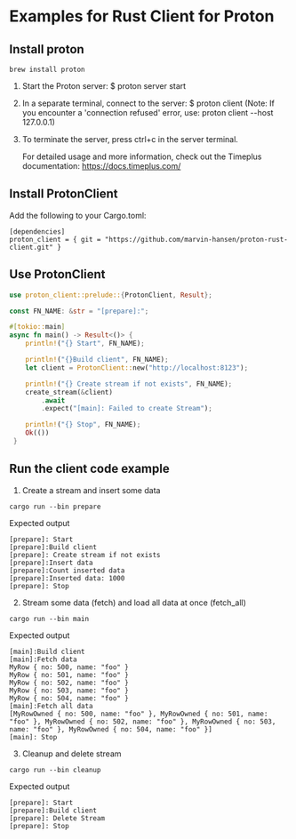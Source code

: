 

#  Examples for Rust Client for Proton 
 

## Install proton

```
brew install proton
```

1. Start the Proton server:
   $ proton server start

2. In a separate terminal, connect to the server:
   $ proton client
   (Note: If you encounter a 'connection refused' error, use: proton client --host 127.0.0.1)

3. To terminate the server, press ctrl+c in the server terminal.

   For detailed usage and more information, check out the Timeplus documentation:
   https://docs.timeplus.com/


## Install ProtonClient

Add the following to your Cargo.toml:

```
[dependencies]
proton_client = { git = "https://github.com/marvin-hansen/proton-rust-client.git" }
```

[//]: # ( After Crate release on crates.io)

[//]: # (```)

[//]: # ([dependencies])

[//]: # (proton_client =  { version = "0.1.0"})

[//]: # (```)


## Use ProtonClient

```Rust
use proton_client::prelude::{ProtonClient, Result};

const FN_NAME: &str = "[prepare]:";

#[tokio::main]
async fn main() -> Result<()> {
    println!("{} Start", FN_NAME);

    println!("{}Build client", FN_NAME);
    let client = ProtonClient::new("http://localhost:8123");

    println!("{} Create stream if not exists", FN_NAME);
    create_stream(&client)
        .await
        .expect("[main]: Failed to create Stream");

    println!("{} Stop", FN_NAME);
    Ok(())
 }
```


## Run the client code example

1) Create a stream and insert some data

```
cargo run --bin prepare
```

Expected output

```
[prepare]: Start
[prepare]:Build client
[prepare]: Create stream if not exists
[prepare]:Insert data
[prepare]:Count inserted data
[prepare]:Inserted data: 1000
[prepare]: Stop
```

2) Stream some data (fetch) and load all data at once (fetch_all)

```
cargo run --bin main
```

Expected output

```
[main]:Build client
[main]:Fetch data
MyRow { no: 500, name: "foo" }
MyRow { no: 501, name: "foo" }
MyRow { no: 502, name: "foo" }
MyRow { no: 503, name: "foo" }
MyRow { no: 504, name: "foo" }
[main]:Fetch all data
[MyRowOwned { no: 500, name: "foo" }, MyRowOwned { no: 501, name: "foo" }, MyRowOwned { no: 502, name: "foo" }, MyRowOwned { no: 503, name: "foo" }, MyRowOwned { no: 504, name: "foo" }]
[main]: Stop
```

3) Cleanup and delete stream


```
cargo run --bin cleanup
```

Expected output

```
[prepare]: Start
[prepare]:Build client
[prepare]: Delete Stream
[prepare]: Stop
```

